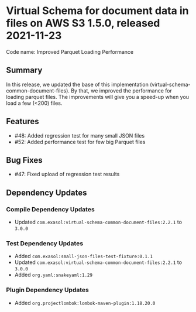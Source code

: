 # Virtual Schema for document data in files on AWS S3 1.5.0, released 2021-11-23

Code name: Improved Parquet Loading Performance

## Summary

In this release, we updated the base of this implementation (virtual-schema-common-document-files). By that, we improved the performance for loading parquet files. The improvements will give you a speed-up when you load a few (<200) files.

## Features

* #48: Added regression test for many small JSON files
* #52: Added performance test for few big Parquet files

## Bug Fixes

* #47: Fixed upload of regression test results

## Dependency Updates

### Compile Dependency Updates

* Updated `com.exasol:virtual-schema-common-document-files:2.2.1` to `3.0.0`

### Test Dependency Updates

* Added `com.exasol:small-json-files-test-fixture:0.1.1`
* Updated `com.exasol:virtual-schema-common-document-files:2.2.1` to `3.0.0`
* Added `org.yaml:snakeyaml:1.29`

### Plugin Dependency Updates

* Added `org.projectlombok:lombok-maven-plugin:1.18.20.0`
